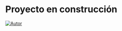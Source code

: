 # Proyecto en construcción

[![Autor](https://img.shields.io/badge/-%20Ysabel%20Valencia%20-%20pink?logo=github&labelColor=grey&color=rgb(59%2C%202%2C%2061))](https://github.com/ysabelvalencia)